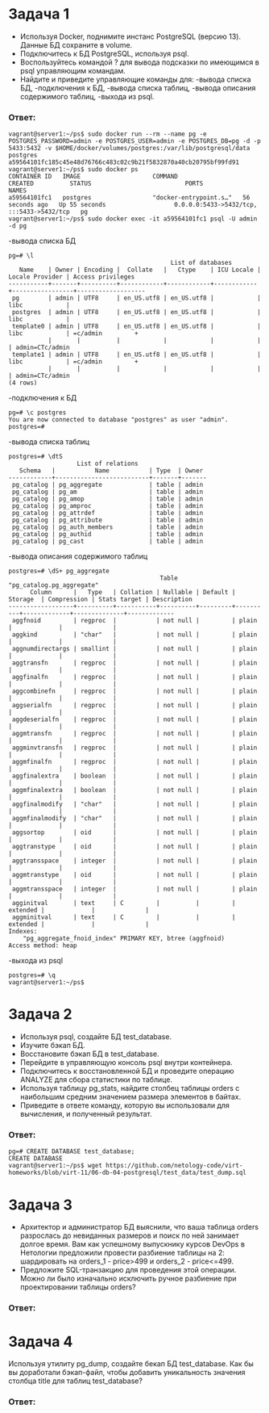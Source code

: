 # Задача 1
- Используя Docker, поднимите инстанс PostgreSQL (версию 13). Данные БД сохраните в volume.
- Подключитесь к БД PostgreSQL, используя psql.
- Воспользуйтесь командой \? для вывода подсказки по имеющимся в psql управляющим командам.
- Найдите и приведите управляющие команды для:
  -вывода списка БД,
  -подключения к БД,
  -вывода списка таблиц,
  -вывода описания содержимого таблиц,
  -выхода из psql.
### Ответ:
```
vagrant@server1:~/ps$ sudo docker run --rm --name pg -e POSTGRES_PASSWORD=admin -e POSTGRES_USER=admin -e POSTGRES_DB=pg -d -p 5433:5432 -v $HOME/docker/volumes/postgres:/var/lib/postgresql/data postgres
a59564101fc185c45e48d76766c483c02c9b21f5832870a40cb20795bf99fd91
vagrant@server1:~/ps$ sudo docker ps
CONTAINER ID   IMAGE                    COMMAND                  CREATED          STATUS                          PORTS                                       NAMES
a59564101fc1   postgres                 "docker-entrypoint.s…"   56 seconds ago   Up 55 seconds                   0.0.0.0:5433->5432/tcp, :::5433->5432/tcp   pg
vagrant@server1:~/ps$ sudo docker exec -it a59564101fc1 psql -U admin -d pg
```
-вывода списка БД
```
pg=# \l
                                             List of databases
   Name    | Owner | Encoding |  Collate   |   Ctype    | ICU Locale | Locale Provider | Access privileges
-----------+-------+----------+------------+------------+------------+-----------------+-------------------
 pg        | admin | UTF8     | en_US.utf8 | en_US.utf8 |            | libc            |
 postgres  | admin | UTF8     | en_US.utf8 | en_US.utf8 |            | libc            |
 template0 | admin | UTF8     | en_US.utf8 | en_US.utf8 |            | libc            | =c/admin         +
           |       |          |            |            |            |                 | admin=CTc/admin
 template1 | admin | UTF8     | en_US.utf8 | en_US.utf8 |            | libc            | =c/admin         +
           |       |          |            |            |            |                 | admin=CTc/admin
(4 rows)
```
-подключения к БД
```
pg=# \c postgres
You are now connected to database "postgres" as user "admin".
postgres=#
```
-вывода списка таблиц
```
postgres=# \dtS
                   List of relations
   Schema   |           Name           | Type  | Owner
------------+--------------------------+-------+-------
 pg_catalog | pg_aggregate             | table | admin
 pg_catalog | pg_am                    | table | admin
 pg_catalog | pg_amop                  | table | admin
 pg_catalog | pg_amproc                | table | admin
 pg_catalog | pg_attrdef               | table | admin
 pg_catalog | pg_attribute             | table | admin
 pg_catalog | pg_auth_members          | table | admin
 pg_catalog | pg_authid                | table | admin
 pg_catalog | pg_cast                  | table | admin
```
-вывода описания содержимого таблиц
```
postgres=# \dS+ pg_aggregate
                                          Table "pg_catalog.pg_aggregate"
      Column      |   Type   | Collation | Nullable | Default | Storage  | Compression | Stats target | Description
------------------+----------+-----------+----------+---------+----------+-------------+--------------+-------------
 aggfnoid         | regproc  |           | not null |         | plain    |             |              |
 aggkind          | "char"   |           | not null |         | plain    |             |              |
 aggnumdirectargs | smallint |           | not null |         | plain    |             |              |
 aggtransfn       | regproc  |           | not null |         | plain    |             |              |
 aggfinalfn       | regproc  |           | not null |         | plain    |             |              |
 aggcombinefn     | regproc  |           | not null |         | plain    |             |              |
 aggserialfn      | regproc  |           | not null |         | plain    |             |              |
 aggdeserialfn    | regproc  |           | not null |         | plain    |             |              |
 aggmtransfn      | regproc  |           | not null |         | plain    |             |              |
 aggminvtransfn   | regproc  |           | not null |         | plain    |             |              |
 aggmfinalfn      | regproc  |           | not null |         | plain    |             |              |
 aggfinalextra    | boolean  |           | not null |         | plain    |             |              |
 aggmfinalextra   | boolean  |           | not null |         | plain    |             |              |
 aggfinalmodify   | "char"   |           | not null |         | plain    |             |              |
 aggmfinalmodify  | "char"   |           | not null |         | plain    |             |              |
 aggsortop        | oid      |           | not null |         | plain    |             |              |
 aggtranstype     | oid      |           | not null |         | plain    |             |              |
 aggtransspace    | integer  |           | not null |         | plain    |             |              |
 aggmtranstype    | oid      |           | not null |         | plain    |             |              |
 aggmtransspace   | integer  |           | not null |         | plain    |             |              |
 agginitval       | text     | C         |          |         | extended |             |              |
 aggminitval      | text     | C         |          |         | extended |             |              |
Indexes:
    "pg_aggregate_fnoid_index" PRIMARY KEY, btree (aggfnoid)
Access method: heap
```
 -выхода из psql
```
postgres=# \q
vagrant@server1:~/ps$
```
# Задача 2
- Используя psql, создайте БД test_database.
- Изучите бэкап БД.
- Восстановите бэкап БД в test_database.
- Перейдите в управляющую консоль psql внутри контейнера.
- Подключитесь к восстановленной БД и проведите операцию ANALYZE для сбора статистики по таблице.
- Используя таблицу pg_stats, найдите столбец таблицы orders с наибольшим средним значением размера элементов в байтах.
- Приведите в ответе команду, которую вы использовали для вычисления, и полученный результат.
### Ответ:
```
pg=# CREATE DATABASE test_database;
CREATE DATABASE
vagrant@server1:~/ps$ wget https://github.com/netology-code/virt-homeworks/blob/virt-11/06-db-04-postgresql/test_data/test_dump.sql
```

# Задача 3
- Архитектор и администратор БД выяснили, что ваша таблица orders разрослась до невиданных размеров и поиск по ней занимает долгое время. Вам как успешному выпускнику курсов DevOps в Нетологии предложили провести разбиение таблицы на 2: шардировать на orders_1 - price>499 и orders_2 - price<=499.
- Предложите SQL-транзакцию для проведения этой операции.\
Можно ли было изначально исключить ручное разбиение при проектировании таблицы orders?
### Ответ:

# Задача 4
Используя утилиту pg_dump, создайте бекап БД test_database.
Как бы вы доработали бэкап-файл, чтобы добавить уникальность значения столбца title для таблиц test_database?
### Ответ:
